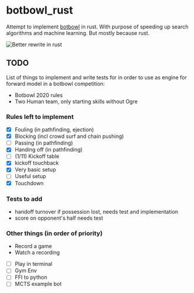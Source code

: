# botbowl_rust

Attempt to implement [botbowl](https://github.com/njustesen/botbowl) in rust.
With purpose of speeding up search algorithms and machine learning. But mostly
because rust.

![Better rewrite in rust](https://i.redd.it/xx367w6kroz41.jpg)

## TODO

List of things to implement and write tests for in order to use as engine for
forward model in a botbowl competition:

- Botbowl 2020 rules
- Two Human team, only starting skills without Ogre

### Rules left to implement

- [x] Fouling (in pathfinding, ejection)
- [x] Blocking (incl crowd surf and chain pushing)
- [ ] Passing (in pathfinding)
- [x] Handing off (in pathfinding)
- [ ] (1/11) Kickoff table
- [x] kickoff touchback
- [x] Very basic setup
- [ ] Useful setup
- [x] Touchdown

### Tests to add

- handoff turnover if possession lost, needs test and implementation
- score on opponent's half needs test

### Other things (in order of priority)

- Record a game
- Watch a recording
- [ ] Play in terminal
- [ ] Gym Env
- [ ] FFI to python
- [ ] MCTS example bot
